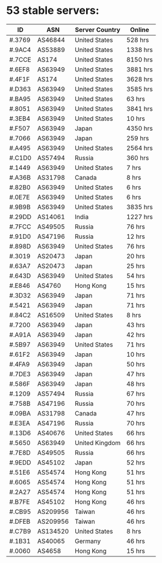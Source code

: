 # 53 stable servers:

| ID | ASN | Server Country | Online |
| ------ | ------ | ------ | ------ |
| #.3769 | AS46844 | United States | 528 hrs |
| #.9AC4 | AS53889 | United States | 1338 hrs |
| #.7CCE | AS174 | United States | 8150 hrs |
| #.6EF8 | AS63949 | United States | 3881 hrs |
| #.4F1F | AS174 | United States | 3628 hrs |
| #.D363 | AS63949 | United States | 3585 hrs |
| #.BA95 | AS63949 | United States | 63 hrs |
| #.8051 | AS63949 | United States | 3841 hrs |
| #.3EB4 | AS63949 | United States | 10 hrs |
| #.F507 | AS63949 | Japan | 4350 hrs |
| #.7066 | AS63949 | Japan | 259 hrs |
| #.A495 | AS63949 | United States | 2564 hrs |
| #.C1D0 | AS57494 | Russia | 360 hrs |
| #.1449 | AS63949 | United States | 7 hrs |
| #.A36B | AS31798 | Canada | 8 hrs |
| #.82B0 | AS63949 | United States | 6 hrs |
| #.0E7E | AS63949 | United States | 6 hrs |
| #.9B9B | AS63949 | United States | 3835 hrs |
| #.29DD | AS14061 | India | 1227 hrs |
| #.7FCC | AS49505 | Russia | 76 hrs |
| #.91D0 | AS47196 | Russia | 12 hrs |
| #.898D | AS63949 | United States | 76 hrs |
| #.3019 | AS20473 | Japan | 20 hrs |
| #.63A7 | AS20473 | Japan | 25 hrs |
| #.643D | AS63949 | United States | 54 hrs |
| #.E846 | AS4760 | Hong Kong | 15 hrs |
| #.3D32 | AS63949 | Japan | 71 hrs |
| #.5421 | AS63949 | Japan | 71 hrs |
| #.84C2 | AS16509 | United States | 8 hrs |
| #.7200 | AS63949 | Japan | 43 hrs |
| #.A91A | AS63949 | Japan | 42 hrs |
| #.5B97 | AS63949 | United States | 71 hrs |
| #.61F2 | AS63949 | Japan | 10 hrs |
| #.4FA9 | AS63949 | Japan | 50 hrs |
| #.7DE3 | AS63949 | Japan | 47 hrs |
| #.586F | AS63949 | Japan | 48 hrs |
| #.1209 | AS57494 | Russia | 67 hrs |
| #.758B | AS47196 | Russia | 70 hrs |
| #.09BA | AS31798 | Canada | 47 hrs |
| #.E3EA | AS47196 | Russia | 70 hrs |
| #.13D6 | AS40676 | United States | 66 hrs |
| #.5650 | AS63949 | United Kingdom | 66 hrs |
| #.7E8D | AS49505 | Russia | 66 hrs |
| #.9EDD | AS45102 | Japan | 52 hrs |
| #.51E6 | AS54574 | Hong Kong | 51 hrs |
| #.6065 | AS54574 | Hong Kong | 51 hrs |
| #.2A27 | AS54574 | Hong Kong | 51 hrs |
| #.B7FE | AS45102 | Hong Kong | 46 hrs |
| #.CB95 | AS209956 | Taiwan | 46 hrs |
| #.DFEB | AS209956 | Taiwan | 46 hrs |
| #.C7B9 | AS134520 | United States | 8 hrs |
| #.1B31 | AS40065 | Germany | 46 hrs |
| #.0060 | AS4658 | Hong Kong | 15 hrs |

